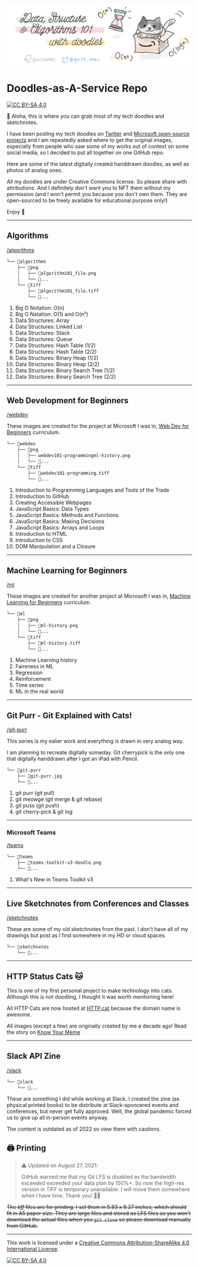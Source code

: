 
![header image](header.png)

# Doodles-as-A-Service Repo

[![CC BY-SA 4.0][cc-by-sa-shield]][cc-by-sa]

👋 Aloha, this is where you can grab most of my tech doodles and sketchnotes.

I have been posting my tech doodles on [Twitter](https://twitter.com/girlie_mac) and [Microsoft open-source projects](https://github.com/microsoft/) and I am repeatedly asked where to get the original images, especially from people who saw some of my works out of context on some social media, so I decided to put all together on one GitHub repo.

Here are some of the latest digitally created handdrawn doodles, as well as photos of analog ones.

All my doodles are under Creative Commons license. So please share with attributions. And I definitely don't want you to NFT them without my permission (and I won't permit you because you don't own them. They are open-sourced to be freely available for educational purpose only!)

Enjoy 🌺

---

## Algorithms
[/algorithms](/algorithms)

```
└── 📁algorithms
    ├── 📁png
    │   ├── 📄algorithm101_file.png
    │   └── 📄...
    └── 📁tiff
        ├── 📄algorithm101_file.tiff
        └── 📄...
```

1. Big O Notation: O(n)
2. Big O Natation: O(1) and O(n²)
3. Data Structures: Array
4. Data Structures: Linked List
5. Data Structures: Stack
6. Data Structures: Queue
7. Data Structures: Hash Table (1/2)
8. Data Structures: Hash Table (2/2)
9. Data Structures: Binary Heap (1/2)
10. Data Structures: Binary Heap (2/2)
11. Data Structures: Binary Search Tree (1/2)
12. Data Structures: Binary Search Tree (2/2)

---

## Web Development for Beginners
[/webdev](/webdev)

These images are created for the project at Microsoft I was in, [Web Dev for Beginners](https://github.com/microsoft/Web-Dev-For-Beginners)
curriculum. 

```
└── 📁webdev
    ├── 📁png
    │   ├── webdev101-programmingml-history.png
    │   └── 📄...
    └── 📁tiff
        ├── 📄webdev101-programming.tiff
        └── 📄...
```

1. Introduction to Programming Languages and Tools of the Trade 
2. Introduction to GitHub
3. Creating Accessible Webpages
4. JavaScript Basics: Data Types
5. JavaScript Basics: Methods and Functions
6. JavaScript Basics: Making Decisions
7. JavaScript Basics: Arrays and Loops
8. Introduction to HTML
9. Introduction to CSS
10. DOM Manipulation and a Closure

---

## Machine Learning for Beginners
[/ml](/ml)

These images are created for another project at Microsoft I was in, [Machine Learning for Beginners](https://github.com/microsoft/ML-For-Beginners)
curriculum. 

```
└── 📁ml
    ├── 📁png
    │   ├── 📄ml-history.png
    │   └── 📄...
    └── 📁tiff
        ├── 📄ml-history.tiff
        └── 📄...
```

1. Machine Learning history
1. Faireness in ML
1. Regression
1. Reinforcement
1. Time series
1. ML in the real world

---

## Git Purr - Git Explained with Cats!
[/git-purr](/git-purr)

This series is my ealier work and everything is drawn in very analog way. 

I am planning to recreate digitally someday. Git cherrypick is the only one that digitally handdrawn after I got an iPad with Pencil.

```
└── 📁git-purr
    ├── 📄git-purr.jpg   
    └── 📄...

```

1. git purr (git pull)
1. git meowge (git merge & git rebase)
1. git puss (git push)
1. git cherry-pick & git log

---

### Microsoft Teams
[/teams](/teams)

```
└── 📁teams
    ├── 📄teams-toolkit-v3-doodle.png  
    └── 📄...

```
1. What's New in Teams Toolkit v3

---

## Live Sketchnotes from Conferences and Classes
[/sketchnotes](/sketchnotes)

These are some of my old sketchnotes from the past. I don't have all of my drawings but post as I find somewhere in my HD or cloud spaces.

```
└── 📁sketchnotes  
    └── 📄...

```
---

## HTTP Status Cats 🐱

This is one of my first personal project to make technology into cats. Although this is *not* doodling, I thought it was worth mentioning here!

All HTTP Cats are now hosted at [HTTP.cat](https://http.cat) because the domain name is awesome.

All images (except a few) are originally created by me a decade ago! Read the story on [Know Your Meme](https://knowyourmeme.com/memes/http-status-cats)

---

## Slack API Zine
[/slack](/slack)

```
└── 📁slack  
    └── 📄...

```

These are something I did while working at Slack. I created the zine (as physical printed books) to be distribute at Slack-sponcered events and conferences, but never get fully approved. Well, the global pandemic forced us to give up all in-person events anyway.

The content is outdated as of 2022 so view them with cautions.

## 🖨 Printing

> ⚠️ Updated on August 27, 2021: 
> 
> GitHub warned me that my Git LFS is disabled as the bandwidth exceeded  exceeded your data plan by 150%+.
> So now the high-res version in TIFF is temporary unavailable. I will move them somewhere when I have time. 
> Thank you! 
> 🙇‍♀️

~~The *tiff* files are for printing. I set them in 5.83 x 8.27 inches, which should fit in A5 paper size.
They are large files and stored as LFS files so you won't download the actual files when you `git clone` so please download manually from GitHub.~~

---

This work is licensed under a [Creative Commons Attribution-ShareAlike 4.0
International License][cc-by-sa].

[![CC BY-SA 4.0][cc-by-sa-image]][cc-by-sa]

[cc-by-sa]: https://creativecommons.org/licenses/by-sa/4.0/
[cc-by-sa-image]: https://licensebuttons.net/l/by-sa/4.0/88x31.png
[cc-by-sa-shield]: https://img.shields.io/badge/License-CC%20BY--SA%204.0-lightgrey.svg
